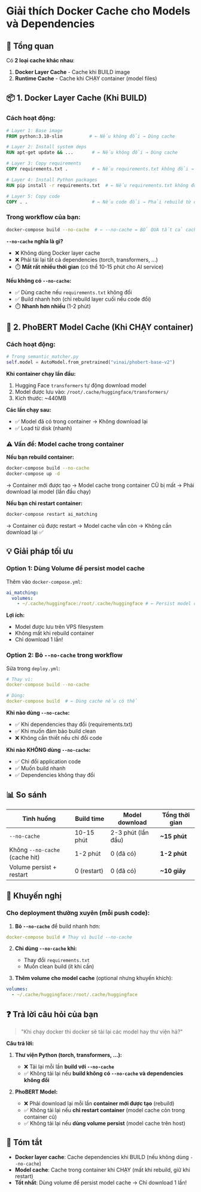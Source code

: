 # Giải thích Docker Cache cho Models và Dependencies

## 🎯 Tổng quan

Có **2 loại cache khác nhau**:

1. **Docker Layer Cache** - Cache khi BUILD image
2. **Runtime Cache** - Cache khi CHẠY container (model files)

## 📦 1. Docker Layer Cache (Khi BUILD)

### Cách hoạt động:

```dockerfile
# Layer 1: Base image
FROM python:3.10-slim          # ← Nếu không đổi → Dùng cache

# Layer 2: Install system deps
RUN apt-get update && ...       # ← Nếu không đổi → Dùng cache

# Layer 3: Copy requirements
COPY requirements.txt .         # ← Nếu requirements.txt không đổi → Dùng cache

# Layer 4: Install Python packages
RUN pip install -r requirements.txt  # ← Nếu requirements.txt không đổi → Dùng cache (NHANH!)

# Layer 5: Copy code
COPY . .                        # ← Nếu code đổi → Phải rebuild từ đây
```

### Trong workflow của bạn:

```bash
docker-compose build --no-cache  # ← --no-cache = BỎ QUA tất cả cache!
```

**`--no-cache` nghĩa là gì?**

- ❌ Không dùng Docker layer cache
- ❌ Phải tải lại tất cả dependencies (torch, transformers, ...)
- ⏱️ **Mất rất nhiều thời gian** (có thể 10-15 phút cho AI service)

**Nếu không có `--no-cache`:**

- ✅ Dùng cache nếu `requirements.txt` không đổi
- ✅ Build nhanh hơn (chỉ rebuild layer cuối nếu code đổi)
- ⏱️ **Nhanh hơn nhiều** (1-2 phút)

## 🤖 2. PhoBERT Model Cache (Khi CHẠY container)

### Cách hoạt động:

```python
# Trong semantic_matcher.py
self.model = AutoModel.from_pretrained("vinai/phobert-base-v2")
```

**Khi container chạy lần đầu:**

1. Hugging Face `transformers` tự động download model
2. Model được lưu vào: `/root/.cache/huggingface/transformers/`
3. Kích thước: ~440MB

**Các lần chạy sau:**

- ✅ Model đã có trong container → Không download lại
- ✅ Load từ disk (nhanh)

### ⚠️ Vấn đề: Model cache trong container

**Nếu bạn rebuild container:**

```bash
docker-compose build --no-cache
docker-compose up -d
```

→ Container mới được tạo
→ Model cache trong container CŨ bị mất
→ Phải download lại model (lần đầu chạy)

**Nếu bạn chỉ restart container:**

```bash
docker-compose restart ai_matching
```

→ Container cũ được restart
→ Model cache vẫn còn
→ Không cần download lại ✅

## 💡 Giải pháp tối ưu

### **Option 1: Dùng Volume để persist model cache**

Thêm vào `docker-compose.yml`:

```yaml
ai_matching:
  volumes:
    - ~/.cache/huggingface:/root/.cache/huggingface # ← Persist model cache
```

**Lợi ích:**

- Model được lưu trên VPS filesystem
- Không mất khi rebuild container
- Chỉ download 1 lần!

### **Option 2: Bỏ `--no-cache` trong workflow**

Sửa trong `deploy.yml`:

```yaml
# Thay vì:
docker-compose build --no-cache

# Dùng:
docker-compose build  # ← Dùng cache nếu có thể
```

**Khi nào dùng `--no-cache`:**

- ✅ Khi dependencies thay đổi (requirements.txt)
- ✅ Khi muốn đảm bảo build clean
- ❌ Không cần thiết nếu chỉ đổi code

**Khi nào KHÔNG dùng `--no-cache`:**

- ✅ Chỉ đổi application code
- ✅ Muốn build nhanh
- ✅ Dependencies không thay đổi

## 📊 So sánh

| Tình huống                     | Build time  | Model download     | Tổng thời gian |
| ------------------------------ | ----------- | ------------------ | -------------- |
| `--no-cache`                   | 10-15 phút  | 2-3 phút (lần đầu) | **~15 phút**   |
| Không `--no-cache` (cache hit) | 1-2 phút    | 0 (đã có)          | **1-2 phút**   |
| Volume persist + restart       | 0 (restart) | 0 (đã có)          | **~10 giây**   |

## 🔧 Khuyến nghị

### **Cho deployment thường xuyên (mỗi push code):**

1. **Bỏ `--no-cache`** để build nhanh hơn:

```yaml
docker-compose build # Thay vì build --no-cache
```

2. **Chỉ dùng `--no-cache` khi:**

   - Thay đổi `requirements.txt`
   - Muốn clean build (ít khi cần)

3. **Thêm volume cho model cache** (optional nhưng khuyến khích):

```yaml
volumes:
  - ~/.cache/huggingface:/root/.cache/huggingface
```

## ❓ Trả lời câu hỏi của bạn

> "Khi chạy docker thì docker sẽ tải lại các model hay thư viện hả?"

**Câu trả lời:**

1. **Thư viện Python (torch, transformers, ...):**

   - ❌ Tải lại mỗi lần **build với `--no-cache`**
   - ✅ Không tải lại nếu **build không có `--no-cache` và dependencies không đổi**

2. **PhoBERT Model:**
   - ❌ Phải download lại mỗi lần **container mới được tạo** (rebuild)
   - ✅ Không tải lại nếu **chỉ restart container** (model cache còn trong container cũ)
   - ✅ Không tải lại nếu **dùng volume persist** (model cache trên host)

## 🎯 Tóm tắt

- **Docker layer cache**: Cache dependencies khi BUILD (nếu không dùng `--no-cache`)
- **Model cache**: Cache trong container khi CHẠY (mất khi rebuild, giữ khi restart)
- **Tốt nhất**: Dùng volume để persist model cache → Chỉ download 1 lần!
